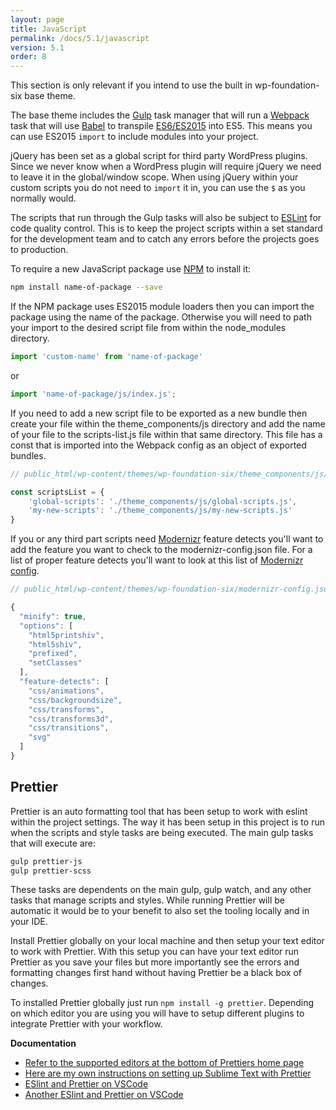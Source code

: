 ```yaml
---
layout: page
title: JavaScript
permalink: /docs/5.1/javascript
version: 5.1
order: 8
---
```


This section is only relevant if you intend to use the built in wp-foundation-six base theme.

The base theme includes the [Gulp](http://gulpjs.com/) task manager that will run a [Webpack](https://webpack.github.io/) task that will use [Babel](https://babeljs.io/) to transpile [ES6/ES2015](https://babeljs.io/docs/learn-es2015/) into ES5. This means you can use ES2015 `import` to include modules into your project.

jQuery has been set as a global script for third party WordPress plugins. Since we never know when a WordPress plugin will require jQuery we need to leave it in the global/window scope. When using jQuery within your custom scripts you do not need to `import` it in, you can use the `$` as you normally would.

The scripts that run through the Gulp tasks will also be subject to [ESLint](http://eslint.org/) for code quality control. This is to keep the project scripts within a set standard for the development team and to catch any errors before the projects goes to production.

To require a new JavaScript package use [NPM](https://www.npmjs.com/) to install it:

```bash
npm install name-of-package --save
```

If the NPM package uses ES2015 module loaders then you can import the package using the name of the package. Otherwise you will need to path your import to the desired script file from within the node_modules directory.

```js
import 'custom-name' from 'name-of-package'
```

or

```js
import 'name-of-package/js/index.js';
```

If you need to add a new script file to be exported as a new bundle then create your file within the theme_components/js directory and add the name of your file to the scripts-list.js file within that same directory. This file has a const that is imported into the Webpack config as an object of exported bundles.

```js
// public_html/wp-content/themes/wp-foundation-six/theme_components/js/scripts-list.js

const scriptsList = {
	'global-scripts': './theme_components/js/global-scripts.js',
	'my-new-scripts': './theme_components/js/my-new-scripts.js'
}
```

If you or any third part scripts need [Modernizr](https://modernizr.com/) feature detects you'll want to add the feature you want to check to the modernizr-config.json file. For a list of proper feature detects you'll want to look at this list of [Modernizr config](https://github.com/Modernizr/Modernizr/blob/master/lib/config-all.json).

```js
// public_html/wp-content/themes/wp-foundation-six/modernizr-config.json

{
  "minify": true,
  "options": [
    "html5printshiv",
    "html5shiv",
    "prefixed",
    "setClasses"
  ],
  "feature-detects": [
    "css/animations",
    "css/backgroundsize",
    "css/transforms",
    "css/transforms3d",
    "css/transitions",
    "svg"
  ]
}
```

## Prettier

Prettier is an auto formatting tool that has been setup to work with eslint within the project settings. The way it has been setup in this project is to run when the scripts and style tasks are being executed. The main gulp tasks that will execute are:

```bash
gulp prettier-js
gulp prettier-scss
```

These tasks are dependents on the main gulp, gulp watch, and any other tasks that manage scripts and styles. While running Prettier will be automatic it would be to your benefit to also set the tooling locally and in your IDE.

Install Prettier globally on your local machine and then setup your text editor to work with Prettier. With this setup you can have your text editor run Prettier as you save your files but more importantly see the errors and formatting changes first hand without having Prettier be a black box of changes.

To installed Prettier globally just run `npm install -g prettier`. Depending on which editor you are using you will have to setup different plugins to integrate Prettier with your workflow.

**Documentation**
- [Refer to the supported editors at the bottom of Prettiers home page](https://prettier.io/)
- [Here are my own instructions on setting up Sublime Text with Prettier](https://digitalblake.com/2018/08/30/setting-up-sublime-text-3-with-prettier-on-macos-high-sierra/)
- [ESlint and Prettier on VSCode](https://www.youtube.com/watch?v=YIvjKId9m2c)
- [Another ESlint and Prettier on VSCode](https://www.youtube.com/watch?v=bfyI9yl3qfE)
